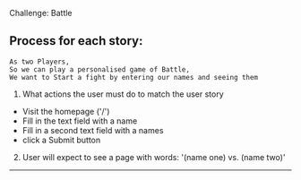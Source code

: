 Challenge: Battle

Process for each story:
---------------
```
As two Players,
So we can play a personalised game of Battle,
We want to Start a fight by entering our names and seeing them
```
1. What actions the user must do to match the user story

* Visit the homepage ('/')
* Fill in the text field with a name
* Fill in a second text field with a names
* click a Submit button

2. User will expect to see a page with words: '(name one) vs. (name two)'

---------------
